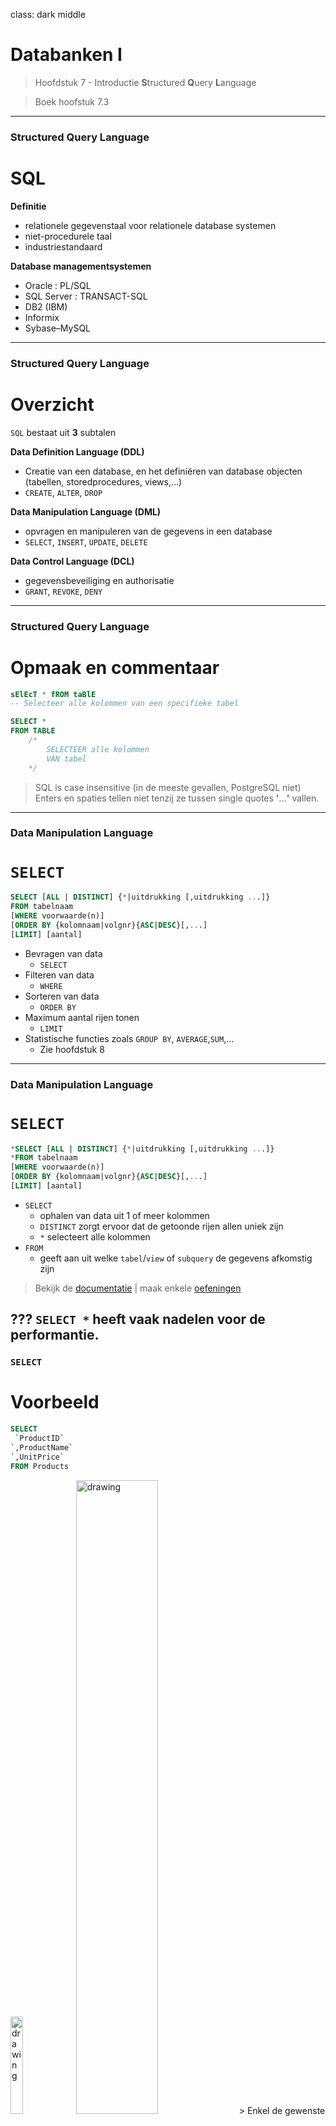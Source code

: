 class: dark middle

# Databanken I
> Hoofdstuk 7 - Introductie **S**tructured **Q**uery **L**anguage

> Boek hoofstuk 7.3

---
### **S**tructured **Q**uery **L**anguage
# SQL

**Definitie**
- relationele gegevenstaal voor relationele database systemen 
- niet-procedurele taal
- industriestandaard

**Database managementsystemen**
- Oracle : PL/SQL 
- SQL Server : TRANSACT-SQL
- DB2 (IBM) 
- Informix
- Sybase–MySQL


---
### **S**tructured **Q**uery **L**anguage
# Overzicht
`SQL` bestaat uit **3** subtalen

**Data Definition Language (DDL)**
- Creatie van een database, en het definiëren van database objecten (tabellen, storedprocedures, views,...)
- `CREATE`, `ALTER`, `DROP`

**Data Manipulation Language (DML)**
- opvragen en manipuleren van de gegevens in een database
- `SELECT`, `INSERT`, `UPDATE`, `DELETE`

**Data Control Language (DCL)**
- gegevensbeveiliging en authorisatie
- `GRANT`, `REVOKE`, `DENY`

---
### **S**tructured **Q**uery **L**anguage
# Opmaak en commentaar
```sql
sElEcT * fROM taBlE 
-- Selecteer alle kolommen van een specifieke tabel
```

```sql
SELECT * 
FROM TABLE 
    /*
        SELECTEER alle kolommen
        VAN tabel 
    */
```
> SQL is case insensitive (in de meeste gevallen, PostgreSQL niet)
> Enters en spaties tellen niet tenzij ze tussen single quotes **'**...**'** vallen.

---
### **D**ata **M**anipulation **L**anguage 
# `SELECT`

```sql
SELECT [ALL | DISTINCT] {*|uitdrukking [,uitdrukking ...]}
FROM tabelnaam
[WHERE voorwaarde(n)] 
[ORDER BY {kolomnaam|volgnr}{ASC|DESC}[,...]
[LIMIT] [aantal]
```
- Bevragen van data
    -  `SELECT`
- Filteren van data
    - `WHERE` 
- Sorteren van data 
    - `ORDER BY`
- Maximum aantal rijen tonen
    - `LIMIT`
- Statistische functies zoals `GROUP BY`, `AVERAGE`,`SUM`,...
    -  Zie hoofdstuk 8

---
### **D**ata **M**anipulation **L**anguage 
# `SELECT`
```sql
*SELECT [ALL | DISTINCT] {*|uitdrukking [,uitdrukking ...]}
*FROM tabelnaam 
[WHERE voorwaarde(n)] 
[ORDER BY {kolomnaam|volgnr}{ASC|DESC}[,...]
[LIMIT] [aantal]
```
- `SELECT`
    - ophalen van data uit 1 of meer kolommen
    - `DISTINCT` zorgt ervoor dat de getoonde rijen allen uniek zijn
    - `*` selecteert alle kolommen
- `FROM`
    - geeft aan uit welke `tabel`/`view` of `subquery` de gegevens afkomstig zijn

> Bekijk de [documentatie](https://www.w3schools.com/sql/sql_select.asp) | maak enkele [oefeningen](https://www.w3schools.com/sql/exercise.asp?filename=exercise_select1)

???
`SELECT *` heeft vaak nadelen voor de performantie.
---

### `SELECT`
# Voorbeeld
```sql
SELECT 
 `ProductID`
`,ProductName`
`,UnitPrice`
FROM Products
```
<img src="images\products-definition-diagram.jpg" alt="drawing" width="20%"/>
<img src="images\products-1.jpg" alt="drawing" width="51%"/>
> Enkel de gewenste **kolommen** worden weergegeven.
---

### `SELECT`
# Voorbeeld
```sql
SELECT `*` FROM Products
```
<img src="images\products-definition-diagram.jpg" alt="drawing" width="20%"/>
<img src="images\products-2.jpg" alt="drawing" width="100%"/>
> ***** is een alias voor alle kolommen.
---

### **D**ata **M**anipulation **L**anguage 
# `SELECT`
```sql
SELECT [ALL | DISTINCT] {*|uitdrukking [,uitdrukking ...]}
FROM tabelnaam 
*[WHERE voorwaarde(n)] 
[ORDER BY {kolomnaam|volgnr}{ASC|DESC}[,...]
[LIMIT] [aantal]
```
- `WHERE`
    - opgave van de voorwaarden waaraan de getoonde rijen moeten voldoen, ook wel de **filter** genoemd

> Bekijk de [documentatie](https://www.w3schools.com/sql/sql_where.asp) | maak enkele [oefeningen](https://www.w3schools.com/sql/exercise.asp?filename=exercise_where1)

---

### `SELECT WHERE`
# Voorbeeld
```sql
SELECT 
 ProductID
,ProductName
,UnitPrice
FROM Products
`WHERE CategoryID = 1`
```
<img src="images\products-definition-diagram.jpg" alt="drawing" width="20%"/>
<img src="images\products-where.jpg" alt="drawing" width="35%"/>
> **Enkel** de producten van categorie 1 (beverages) worden weergegeven.

---

### `SELECT`
# `WHERE`
**Gebruik van literals **
- Numerische waarden: [...] `WHERE CategoryID = 1 `
- Alfanumerischewaarden: [...] `WHERE ProductName = ‘Chai’`
- Datums: [...] `WHERE OrderDate= '1996-07-04 00:00:00'`

**Vergelijkingsoperatoren** 
- =, >, >=, <, <=, <>
- Logische operatoren 
- Een interval van specifieke waarden 
- Een lijst van waarden 
- Onbekende waarden 
- Je kan haakjes gebruiken om de prioriteitsregels te doorbreken of het geheel leesbaarder te maken
- ...

---

### `SELECT WHERE`
# Voorbeeld
> Toon `productID`, `naam`, `aantal in stock` van de `producten` waarvan er **minder dan 5 in stock** zijn:


```sql
SELECT ProductID, ProductName, UnitsInStock 
FROM Products `WHERE unitsinstock < 5`
```

---

### `SELECT WHERE`
# Voorbeeld
> Toon `productID`, `naam`, `aantal in stock` van de `producten` waarvan de **naam begint met de letter 'A'**:


```sql
SELECT ProductID, ProductName, UnitsInStock 
FROM Products `WHERE ProductName >=  'A' and  ProductName < 'B'`
```

---

### `SELECT`
# `WHERE LIKE`
**Wildcards** 
- Zoeken naar patronen via `LIKE` | `NOT LIKE`
    - `%`  willekeurige tekenrij met 0 of meerdere tekens
        - `bl*` : **bl**, **bl**ack, **bl**ue, en **bl**ob
    - `_`  1 willekeurig teken
        - `h_t` : h**o**t, h**a**t, en h**i**t
    - `[]`  een teken tussen de haakjes
        - `h[oa]t` : h**o**t, h**a**t, maar niet hit
    - `^`   een teken dat niet in de haakjes zit
        - h[^oa]t  : h**i**t, maar niet hot of hat
    - `-`   een reeks tussen beide karakters of nummers
        -  `c[a-b]t` :  c**a**t en c**b**t, maar cct niet


> Bekijk de [documentatie](https://www.w3schools.com/sql/sql_wildcards.asp) | maak enkele [oefeningen](https://www.w3schools.com/sql/exercise.asp?filename=exercise_wildcards1)

---

### `SELECT WHERE LIKE `
# Voorbeeld
> Toon `ProductID`, `naam`, `aantal in stock` van de `producten` waarvan de **naam begint met de letter 'A'**:

```sql
SELECT ProductID, ProductName, UnitsInStock 
FROM Products `WHERE ProductName LIKE 'A%'`
```

<hr/>
> Toon `ProductID`, `naam` van de `producten` waarbij de **tekenreeks 'anton' voorkomt in de naam**:


```sql
SELECT ProductID, ProductName 
FROM Products `WHERE ProductName LIKE '%anton%'`
```

---

### `SELECT WHERE`
#  LOGICAL OPERATOR
`OR` | `AND` | `NOT`
- Samenbundelen van filter criteria
- Net zoals in de wiskunde, kunnen er prioriteitsregeles toegevoegd worden via haakjes.


> Bekijk de [documentatie](https://www.w3schools.com/sql/sql_and_or.asp) | maak enkele [oefeningen](https://www.w3schools.com/sql/exercise.asp?filename=exercise_where4)

---

### `SELECT WHERE` LOGICAL OPERATOR
# Voorbeeld
```sql
SELECT ProductID, ProductName, SupplierID, UnitPrice 
FROM Products 
WHERE `(`ProductName LIKE 'T%' OR ProductID = 46`)` 
      `AND` UnitPrice > 16.00
```

<hr/>

```sql
SELECT ProductID, ProductName, SupplierID, UnitPrice 
FROM Products 
WHERE    `(`ProductName LIKE 'T%'`)` 
          `OR` `(`ProductID = 46 AND  UnitPrice > 16.00`)`
```

---

### `SELECT WHERE`
# INTERVALS
`BETWEEN` | `NOT BETWEEN`
- Tussen 2 waarden
    - Gehele getallen
    - Decimale getallen
    - Data | Datums

> Bekijk de [documentatie](https://www.w3schools.com/sql/sql_between.asp) | maak enkele [oefeningen](https://www.w3schools.com/sql/exercise.asp?filename=exercise_between1)

---

### `SELECT WHERE` INTERVALS
# Voorbeeld
> Selecteer de producten (naam en eenheidsprijs) waarvan de **eenheidsprijs tussen 10 en 15 euro (grenzen inbegrepen)**

```sql
SELECT ProductID, UnitPrice 
FROM Products 
WHERE UnitPrice `BETWEEN 10 AND 15`
```
---

### `SELECT WHERE`
# Range
- `IN` | `NOT IN`
    - Waarvan de kolom gelijk is aan een waarde uit een lijst van waarden.

> Bekijk de [documentatie](https://www.w3schools.com/sql/sql_in.asp) | maak enkele [oefeningen](https://www.w3schools.com/sql/exercise.asp?filename=exercise_in1)

---

### `SELECT WHERE` Range
# Voorbeeld
> Geef productID, naam, supplierID van de producten die **geleverd worden door de leveranciers/suppliers met ID 1, 3 of 5**


```sql
SELECT ProductID, ProductName, SupplierID 
FROM Products 
WHERE SupplierID `IN (1,3,5)`
```
> Geef productID, naam, supplierID van de producten die **NIET** geleverd worden door de leveranciers/suppliers met ID 1, 3 of 5**


```sql
SELECT ProductID, ProductName, SupplierID 
FROM Products 
WHERE SupplierID `NOT IN (1,3,5)`
```
---

### `SELECT WHERE`
# `NULL`ables
- `IS NULL` | `IS NOT NULL`
    - `NULL` waarden komen voor wanneer er bij input in een bepaalde kolom **geen waarde** werd ingebracht en er geen standaardwaarde voor die kolom voorzien was. 
    - Een `NULL` waarde is **niet hezelfde als**
        - **0** (numerische waarden)
        - **blanco** (karakter waarden)
    - `NULL` velden worden onderling gelijk beschouwd (`DISTINCT`) 
    - Als in een rekenkundige uitdrukking een `NULL`-veld wordt is het resultaat ook `NULL`

> Bekijk de [documentatie](https://www.w3schools.com/sql/sql_null_values.asp) | maak enkele [oefeningen](https://www.w3schools.com/sql/exercise.asp?filename=exercise_null1)

---

### `SELECT WHERE NULL`ables
# Voorbeeld
> Selecteer de leveranciers waarvan de regio **onbekend** is


```sql
SELECT Companyname, Region 
FROM Suppliers 
WHERE Region `IS NULL`
```
> Selecteer de leveranciers waarvan de regio **bekend** is

```sql
SELECT Companyname, Region 
FROM Suppliers 
WHERE Region `IS NOT NULL`
```
---

### `SELECT WHERE NULL`ables
# Caveats
Let op met `NULL`ables
> Geef alle leveranciers die niet in de regio 'LA' wonen.

```sql
SELECT companyname, region FROM suppliers 
WHERE region <> 'LA'
```

> Geef alle leveranciers die niet in de regio 'LA' wonen **of de regio niet geweten is.**

```sql
SELECT companyname, region FROM suppliers 
WHERE region <> 'LA' `OR region IS NULL`
```

> Let op, deze resultsets verschillen.

---
### The Billion Dollar Mistake
# `Null`ables

> "I call it my billion-dollar mistake. It was the invention of the null reference in 1965. At that time, I was designing the first comprehensive type system for references in an object oriented language (ALGOL W). My goal was to ensure that all use of references should be absolutely safe, with checking performed automatically by the compiler. But I couldn't resist the temptation to put in a null reference, simply because it was so easy to implement. This has led to innumerable errors, vulnerabilities, and system crashes, which have probably caused a billion dollars of pain and damage in the last forty years."

- Sir Charles Antony Richard Hoare

---

### **D**ata **M**anipulation **L**anguage 
# `SELECT`
```sql
SELECT [ALL | DISTINCT] {*|uitdrukking [,uitdrukking ...]}
FROM tabelnaam 
[WHERE voorwaarde(n)] 
*[ORDER BY {kolomnaam|volgnr}{ASC|DESC}[,...]
[LIMIT] [aantal]
```
- `ORDER BY`
    - Kan 1 of meerdere sorteervelden bevatten 
    -  Een sorteerveld kan gespecificeerd worden via de **kolomnaam**, of door het **volgnummer** op te geven dat overeenkomt met de volgorde van het gegeven achter de `SELECT` clausule (startend vanaf **1**)
    - Indien meerdere sorteervelden voorkomen, gebeurt het sorteren eerst op basis van het eerste veld, bij gelijkheid op basis van het tweede,... 

---
### **D**ata **M**anipulation **L**anguage 
# `SELECT`
```sql
SELECT [ALL | DISTINCT] {*|uitdrukking [,uitdrukking ...]}
FROM tabelnaam 
[WHERE voorwaarde(n)] 
*[ORDER BY {kolomnaam|volgnr}{ASC|DESC}[,...]
[LIMIT] [aantal]
```
- `ORDER BY`
    - Standaard gebeurt het sorteren in stijgende volgorde (volgens numerieke waarde, of volgens computercode bvb ASCII). Een dalende volgorde moet expliciet vermeld worden met `DESC`
    
> Bekijk de [documentatie](https://www.w3schools.com/sql/sql_orderby.asp) | maak enkele [oefeningen](https://www.w3schools.com/sql/exercise.asp?filename=exercise_orderby1)
---

### `SELECT ORDER BY`
# Voorbeeld
> Toon een **alfabetische** lijst van de productnamen


```sql
SELECT ProductName 
FROM Products 
ORDER BY ProductName -- ASC is optioneel
```

> Ditmaal op basis van de **kolomnummer**.

```sql
SELECT ProductName 
FROM Products 
ORDER BY `1` -- ASC is optioneel
```

---

### `SELECT ORDER BY`
# Voorbeeld
> Toon productid,naam, categoryid en eenheidsprijs van de producten gesorteerd op categoryid. Indien binnen 1 categorie producten dezelfde prijs hebben, dan dient het product met de hoogste prijs bovenaan te staan.

```sql
SELECT 
 ProductID
,ProductName
,CategoryID
,UnitPrice 
FROM Products 
ORDER BY 
 CategoryID
,UnitPrice DESC
```
---

### **D**ata **M**anipulation **L**anguage 
# `SELECT`
```sql
SELECT [ALL | DISTINCT] {*|uitdrukking [,uitdrukking ...]}
FROM tabelnaam 
[WHERE voorwaarde(n)] 
[ORDER BY {kolomnaam|volgnr}{ASC|DESC}[,...]
*[LIMIT] [aantal]
```
- `LIMIT | TOP`
    - Bepaalt hoeveel rijen getoond moeten worden 
    - Best te gebruiken **in combinatie met `ORDER BY`**
        - Anders zou het kunnen dat je nooit dezelfde resultset krijgt.
    - Verschilt enorm per SQL Dialect
        - MySQL gebruikt `LIMIT` na de `ORDER BY` clausule
        - SQL Server gebruikt `TOP` direct na het keyword `SELECT`

> Bekijk de [documentatie](https://www.w3schools.com/sql/sql_top.asp)
---

### `SELECT LIMIT`
# Voorbeeld
> Selecteer de **eerste 5 producten** gesorteerd op ID

```sql
SELECT * FROM Products
ORDER BY ProductID
`LIMIT 5`
```

> Toon de productnamen van de **laatste 10 producten**,

```sql
SELECT ProductName 
FROM Products 
ORDER BY ProductID DESC
`LIMIT 10`
```
> De laatste 5 producten zijn diegene met de hoogste **ID**.
---
### `SELECT`
# Oefeningen
1. Geef voornaam en familienaam van werknemers met code 54, die in een willekeurige afdeling werken met uitsluiting van afdeling D11. 
2. Geef nummer, naam en afdelingsnummer van alle werknemers met salaris tussen 15000 en 24000 en niveau tussen 17 en 20. 
3. Geef nummer, naam en opleidingsniveau van alle werknemers met niveau 16, 18 of 20. 
4. Geef nummer, naam van vrouwelijke werknemers waarvan familienaam start met een ‘S’ of ‘T’. 
5. Geef nummer, naam van alle werknemers met onbekende jobcode. 
6. Geef nummer, naam en afdelingsnummer van alle werknemers, waarvan de familienaam start met een P en die in een afdeling werken beginnend met D en als 3° karakter een 1 hebben.


